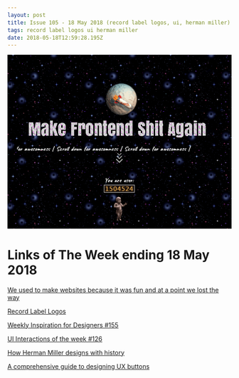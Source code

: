 ```yaml
---
layout: post
title: Issue 105 - 18 May 2018 (record label logos, ui, herman miller)
tags: record label logos ui herman miller
date: 2018-05-18T12:59:28.195Z
---
```

![We used to make websites because it was fun and at a point we lost the way](/assets/uploads/issue-105.png "We used to make websites because it was fun and at a point we lost the way")

# Links of The Week ending 18 May 2018

<a href="https://makefrontendshitagain.party/" title="We used to make websites because it was fun and at a point we lost the way" alt="We used to make websites because it was fun and at a point we lost the way" target="_blank">We used to make websites because it was fun and at a point we lost the way</a>

<a href="http://reaganray.com/2018/04/27/record-logos.html?" title="Record Label Logos" alt="Record Label Logos" target="_blank">Record Label Logos</a>

<a href="https://medium.muz.li/weekly-inspiration-for-designers-155-955615e872f1" title="Weekly Inspiration for Designers #155" alt="Weekly Inspiration for Designers #155" target="_blank">Weekly Inspiration for Designers #155</a>

<a href="https://medium.muz.li/ui-interactions-of-the-week-126-f96e48d15248" title="UI Interactions of the week #126" alt="UI Interactions of the week #126" target="_blank">UI Interactions of the week #126</a>

<a href="https://www.invisionapp.com/enterprise/design-genome/report/hermanmiller" title="How Herman Miller designs with history" alt="How Herman Miller designs with history" target="_blank">How Herman Miller designs with history</a>

<a href="A comprehensive guide to designing UX buttons" title="https://www.invisionapp.com/blog/comprehensive-guide-designing-ux-buttons" alt="https://www.invisionapp.com/blog/comprehensive-guide-designing-ux-buttons" target="_blank">A comprehensive guide to designing UX buttons</a>